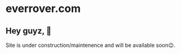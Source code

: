 # everrover.com

## Hey guyz, 👋

Site is under construction/maintenence and will be available soon😉.
